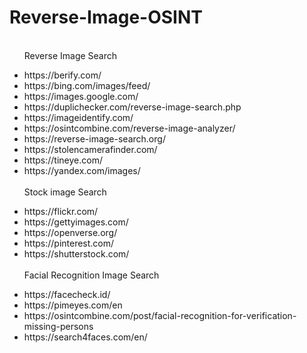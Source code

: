 # Reverse-Image-OSINT
<ul>
<br>
Reverse Image Search
<p>
  <li>https://berify.com/</li>
  <li>https://bing.com/images/feed/</li>
  <li>https://images.google.com/</li>
  <li>https://duplichecker.com/reverse-image-search.php</li>
  <li>https://imageidentify.com/</li>
  <li>https://osintcombine.com/reverse-image-analyzer/</li>
  <li>https://reverse-image-search.org/</li>
  <li>https://stolencamerafinder.com/</li>
  <li>https://tineye.com/</li>
  <li>https://yandex.com/images/</li>
<br>
Stock image Search
<p>
  <li>https://flickr.com/</li>
  <li>https://gettyimages.com/</li>
  <li>https://openverse.org/</li>
  <li>https://pinterest.com/</li>
  <li>https://shutterstock.com/</li>
<br>
Facial Recognition Image Search
<p>
<li>https://facecheck.id/</li>
<li>https://pimeyes.com/en</li>
<li>https://osintcombine.com/post/facial-recognition-for-verification-missing-persons</li>
<li>https://search4faces.com/en/</li>
</ul>
